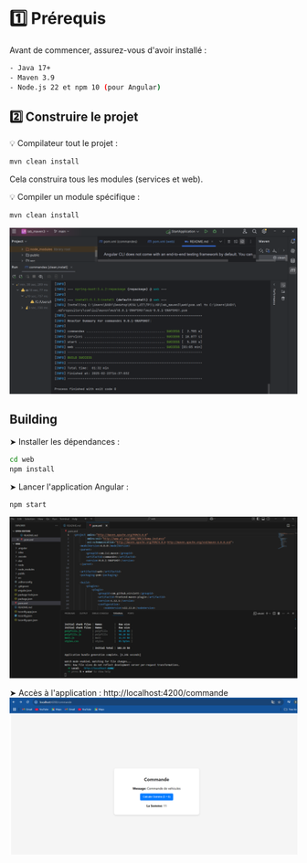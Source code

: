 # 1️⃣ Prérequis
Avant de commencer, assurez-vous d'avoir installé :

```bash
- Java 17+
- Maven 3.9
- Node.js 22 et npm 10 (pour Angular)
```

## 2️⃣ Construire le projet

💡 Compilateur tout le projet :
```bash
mvn clean install
```
Cela construira tous les modules (services et web).

💡 Compiler un module spécifique :

```bash
mvn clean install 
```
![lab_maven3](cap1.png)

## Building

➤ Installer les dépendances :

```bash
cd web
npm install
```

➤ Lancer l'application Angular :

```bash
npm start
```
![lab_maven3](cap2.png)

➤ Accès à l'application : http://localhost:4200/commande
![lab_maven3](cap4.png)
